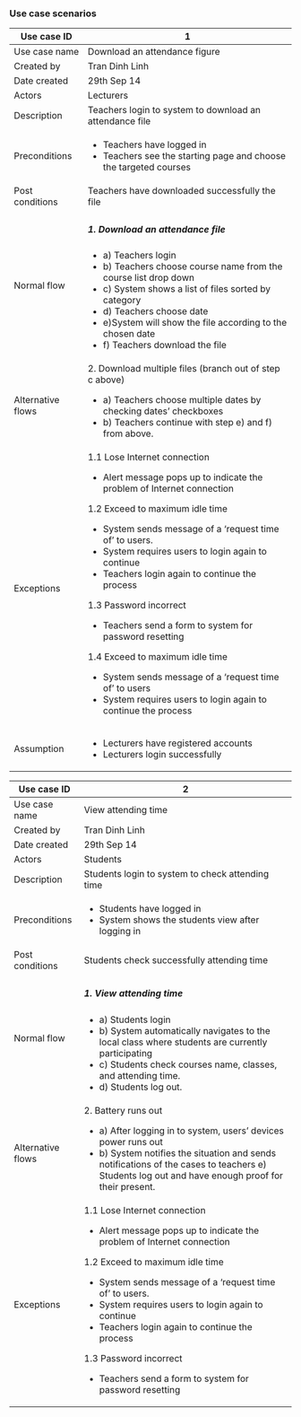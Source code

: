 ### Use case scenarios

| Use case ID | 1 |
| --- | --- |
| Use case name | Download an attendance figure |
| Created by | Tran Dinh Linh |
| Date created | 29th Sep 14 |
| Actors | Lecturers |
| Description | Teachers login to system to download an attendance file |
| Preconditions | <ul><li> Teachers have logged in  </li><li> Teachers see the starting page and choose the targeted courses </li></ul> |
| Post conditions |	Teachers have downloaded successfully the file |
| Normal flow | <h5>1. Download an attendance file</h5> <ul><li>a) Teachers login </li><li>b) Teachers choose course name from the course list drop down </li><li>c) System shows a list of files sorted by category </li><li>d) Teachers choose date </li><li>e)System will show the file according to the chosen date  </li><li>f) Teachers download the file  </li></ul> |
| Alternative flows | 2. Download multiple files (branch out of step c above) <ul><li> a)	Teachers choose multiple dates by checking dates’ checkboxes  </li><li> b)	Teachers continue with step e) and f) from above. </li></ul> |
| Exceptions | 1.1 Lose Internet connection <ul><li>Alert message pops up to indicate the problem of Internet connection</li></ul> 1.2	Exceed to maximum idle time <ul><li>System sends message of a ‘request time of’ to users.</li><li>	System requires users to login again to continue </li><li> Teachers login again to continue the process </li></ul>  1.3	Password incorrect <ul><li> Teachers send a form to system for password resetting </li></ul> 1.4 Exceed to maximum idle time <ul><li>	System sends message of a ‘request time of’ to users </li><li>	System requires users to login again to continue the process </li></ul>|
| Assumption | <ul><li> Lecturers have registered accounts</li><li> Lecturers login successfully </li></ul> |


| Use case ID | 2 |
| --- | --- |
| Use case name | View attending time  |
| Created by | Tran Dinh Linh |
| Date created | 29th Sep 14 |
| Actors | Students |
| Description | Students login to system to check attending time |
| Preconditions | <ul><li>	Students have logged in  </li><li> System shows the students view after logging in </li></ul> |
| Post conditions |	Students check successfully attending time |
| Normal flow | <h5>1. View attending time </h5> <ul><li>a) Students login </li><li>b)	System automatically navigates to the local class where students are currently participating </li><li>c)	Students check courses name, classes, and attending time. </li><li>d) Students log out. </li></ul> |
| Alternative flows | 2. Battery runs out <ul><li> a)	After logging in to system, users’ devices power runs out  </li><li> b) System notifies the situation and sends notifications of the cases to teachers e)	Students log out and have enough proof for their present. </li></ul> |
| Exceptions | 1.1 Lose Internet connection  <ul><li>Alert message pops up to indicate the problem of Internet connection</li></ul> 1.2	Exceed to maximum idle time <ul><li>System sends message of a ‘request time of’ to users.</li><li>	System requires users to login again to continue </li><li> Teachers login again to continue the process </li></ul> 1.3	Password incorrect <ul><li> Teachers send a form to system for password resetting </li></ul> |
